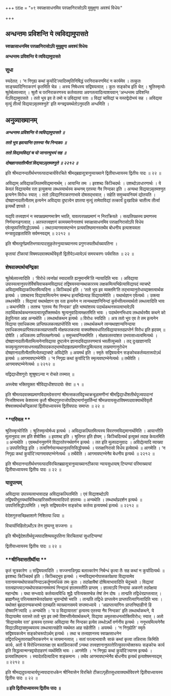 +++
title = "०९ स्वपक्षसाधनमिव परपक्षनिरासोऽपि मुमुक्षुणा अवश्यं विधेयः"

+++


## अन्धन्तमः प्रविशन्ति ये त्वविद्यामुपासते

**स्वपक्षसाधनमिव परपक्षनिरासोऽपि मुमुक्षुणा अवश्यं विधेयः**

**अन्धन्तमः प्रविशन्ति ये त्वविद्यामुपासते**

### **सुधा**

स्यदेतत् । ‘न निगृह्य कथां कुर्यादि’त्यादिस्मृतिनिषिद्धं परनिराकरणमिदं न कार्यमेव । तत्कुतः साङ्ख्यादिनिराकरणं कृतमिति चेन्न । अस्य निषेधस्य सद्विषयत्वात् । कुतः सङ्कोच इति चेत् । श्रुतिस्मृत्योः श्रुतेर्बलवत्त्वात् । श्रुतौ च परनिराकरणस्य कर्तव्यतया अवगतत्वादित्याशयवान् ‘अन्धन्तमः प्रविशन्ति येऽविद्यामुपासते । ततो भूय इव ते तमो य उविद्यायां रताः ॥ विद्यां चाविद्यां च यस्तद्वेदोभयं सह । अविद्यया मृत्युं तीर्त्वा विद्ययाऽमृतमश्नुते’ इति मन्त्रद्वयमर्थतोऽनुवदति अन्धमिति ।

## **अनुव्याख्यानम्**

***अन्धन्तमः प्रविशन्ति ये त्वविद्यामुपासते ॥***

***ततो भूय इवायान्ति एतस्या नैव निन्दकाः ॥***

***ततो विद्यामविद्यां च यो जानात्युभयं सह ॥***

***दोषज्ञानादतीत्यैतां विद्ययाऽमृतमश्नुते ॥ २२१२ ॥***

इति श्रीमदानन्दतीर्थभगवत्पादाचार्यविरचिते श्रीमद्ब्रह्मसूत्रानुव्याख्याने द्वितीयाध्यायस्य द्वितीयः पादः ॥ २२ ॥

अविद्याम् अविद्याकल्पितमविद्यमानार्थम् । आयान्ति तमः । इवशब्दः किञ्चिदर्थः । उशब्दोऽवधारणार्थः । ये केवलं विद्यायामेव रता इत्युक्त्या लब्धस्यार्थस्य कथनम् एतस्या नैव निन्दका इति । अन्यथा विद्ययाऽमृतमश्नुत इत्यनेन विरोधः स्यात् । ततो ऽविद्यानिराकरणाभावे दोषसद्भावात् । सहेति समुच्चयनियमं द्योतयति । दोषज्ञानादतीत्यैताम् इत्यनेन अविद्यया दुष्टत्वेन ज्ञातया मृत्युं तामेवाविद्यां तत्कार्यं दुःखादिकं चातीत्य तीर्त्वा इत्यर्थो ज्ञायते ।

यद्यपि तत्त्वज्ञानं न स्वपक्षप्रमाणमात्रेण भवति, यावत्परपक्षप्रमाणं न निराक्रियते । सत्प्रतिपक्षस्य प्रमाणस्य निर्णयानङ्गत्वात् । अतस्तत्त्वज्ञानं कामयमानेनावश्यं स्वपक्षसाधनमिव परपक्षनिरासोऽपि विधेय एवेत्युपपत्तिसिद्धोऽयमर्थः । तथाऽप्यागमावष्टम्भेन प्रत्यवतिष्ठमानस्तथैव बोधनीय इत्याशयवता मन्त्रावुदाहृताविति सर्वमनवद्यम् ॥ २२१२ ॥

इति श्रीमत्पूर्णप्रमतिभगवत्पादसुकृतेरनुव्याख्यानस्य प्रगुणजयतीर्थाख्ययतिना ।

कृतायां टीकायां विषमपदवाक्यार्थविवृतौ द्वितीयेऽध्यायेऽयं समयचरणः पर्यवसितः ॥ २२ ॥

### **शेषवाक्यार्थचन्द्रिका**

श्रुतेर्बलवत्त्वादिति । ‘विरोधे त्वनपेक्षं स्यादसति ह्यनुमानमि’ति न्यायादिति भावः । अविद्याया उपास्यत्वानुपपत्तेर्विषयिवाचकमविद्यापदं तद्विषयस्यान्यथाकारस्य लक्षकमित्यभिप्रेत्याविद्यापदं व्याचष्टे अविद्यामविद्याकल्पितमित्यदिना ॥ किञ्चिदर्थ इति । ‘ततो भूय इव व्यक्तमि’ति तद्भाव्यानुरोधाव्द्यक्तत्वार्थक इत्यर्थः । उशब्दस्य विद्यायामित्यनेन सम्बन्ध इत्यभिप्रेत्याह विद्यायामेवेति । यथार्थज्ञान एवेत्यर्थः । उक्त्या लब्धस्येति । विद्यायां यथार्थज्ञान एव रता इत्यनेन न त्वन्यथाज्ञानिनिन्दां कुर्वन्तीत्यस्यार्थतो लब्धत्वादिति भावः ॥ कथनमिति । ततश्च ‘एतस्य नैव निन्दका’ इति भाष्यांशस्य पदार्थकथनरूपत्वाभावेऽपि तदार्थिकार्थकथनरूपत्वात्पूर्वोक्तमर्थतः श्रुत्यनुवादित्वमक्षतमिति भावः । पदार्थमनभिधाय लब्धार्थस्यैव कथने को हेतुरित्यत आह अन्यथेति । लब्धार्थाकथन इत्यर्थः ॥ विरोधः स्यदिति । अत्र ततो भूय एव ते तम इत्यनेन विद्याया एवाधिकतमः प्राप्तिफलकत्वप्राप्तेरिति भावः । लब्धार्थकथने त्वन्यथाज्ञान्यनिन्दाया एवाधिकतमःप्राप्तिफलकत्वप्राप्तावपि मोक्षफलकतया वाक्यशेषावधारितविद्यायास्तदप्राप्तेर्न विरोध इति हृदयम् ॥ दोषेति । अधिकतमः प्राप्तिलक्षणेत्यर्थः ॥ समुच्चयनियममिति । मोक्षफलस्यांशत उभयसाध्यत्वमित्यर्थः । दोषज्ञानादतीत्यैतामित्यनेनाविद्याया दुष्टत्वेन ज्ञानादविद्यातरणमात्रं भवतीत्युच्यते । तद् दुःखाज्ञानादि रूपमृत्युतरणसाधनत्वप्रतिपादकतद्भाष्योदाहृतप्रमाणविरुद्धमित्यतस् तत्प्रमाणानुरोधेन दोषज्ञानादतीत्यैतामित्येतव्द्याचष्टे अविद्येति ॥ अयमर्थ इति । स्मृतेः सद्विषयत्वेन सङ्कोचकर्तव्यतारूपोऽर्थ इत्यर्थः ॥ आगमावष्टम्भेनेति । ‘न निगृह्य कथां कुर्यादि’ति स्मृत्यवष्टम्भेनेत्यर्थः ॥ तथैवेति । आगमावष्टम्भेनेत्यर्थः ॥ २२१२ ॥

यद्विद्याधीशगुरोः शुश्रूषाऽन्या न रोचते तस्मात् ॥

अस्त्वेषा भक्तियुक्ता श्रीविद्याधीशपादयोः सेवा ॥ १ ॥

इति श्रीमत्पदवाक्यप्रमाणविदामग्रेसराणां श्रीमत्सकलविद्वच्चक्रचूडामणीनां श्रीमद्विद्याधीशतीर्थपूज्यपादानां निजशिष्यस्य केशवस्य कृतौ श्रीमद्गुरुराजोपदिष्टमार्गानुवर्तिन्यां श्रीमन्नयायसुधाविषमपदवाक्यार्थविवृतौ शेषवाक्यार्थचन्द्रिकायां द्वितीयाध्यायस्य द्वितीयपादः समाप्तः ॥ २२ ॥

### **परिमल **

श्रुतिस्मृत्योरिति । श्रुतिस्मृत्योर्मध्य इत्यर्थः । अविद्याकल्पितमित्यस्य विवरणमविद्यमानार्थमिति । आयान्तीति मूलानुवाद तम इति शेषोक्तिः ॥ इवशब्द इति । श्रुतिगत इति ज्ञेयम् । किञ्चिदित्यर्थ इत्युक्तं तदाह केवलमिति ॥ अन्यथेति । एवमर्थाननुवर्णने विद्यारतेरनर्थवर्णन इत्यर्थः । तत इति मूलपदानुवादः । अविद्येत्यादि व्याख्या ॥ उपपत्तिसिद्ध इति । तत्वनिर्णयान्यथानुपपत्तिसिद्धोयमर्थः । परपक्षनिरासो विधेय इत्येवार्थः ॥ आगमेति । ‘न निगृह्य कथां कुर्यादि’त्यागमावष्टम्भेनेत्यर्थः ॥ तथैवेति । आगमावष्टम्भेनैव बेधनीय इत्यर्थः ॥ २२१२ ॥

इति श्रीमदानन्दतीर्थभगवत्पादविरचितब्रह्मसूत्रानुव्याख्यानटीकाया न्यायसुधायाष् टिप्पण्यां परिमाख्यायां द्वितीयाध्यायस्य द्वितीयः पादः ॥ २२ ॥

### **यादुपत्यम्**

अविद्याया उपास्यत्वाभावादाह अविद्याकल्पितमिति । एवं विद्याशब्दोऽपि तद्विषयीभूतयथाविस्थितहरिसर्वोत्तमत्वादिपरो ज्ञातव्यः ॥ अन्यथेति । लब्धार्थाप्रदर्शन इत्यर्थः ॥ उपपत्तिसिद्धोऽयमिति । स्मृतेः सद्विषयत्वेन सङ्कोचः कर्तव्य इत्ययमर्थ इत्यर्थः ॥ २२१२ ॥

वेदेशगुरुसच्छिक्षाशाणे निशितया धिया ॥

विचार्याभिहितोऽर्थोऽत्र तेन तुष्यन्तु सज्जनाः ॥

इति श्रीमद्वेदेशतीर्थपूज्यपादशिष्ययदुपतिना विरचितायां सुधाटिप्पण्यां

द्वितीयाध्यायस्य द्वितीयः पादः ॥ २२ ॥

### **श्रीनिवासतीर्थीया **

कृतं सूत्रकारेण ॥ सद्विषयत्वदिति । सज्जनान्निगृह्य बलात्कारेण निर्बन्धं कृत्वा तैः सह कथां न कुर्यादित्यर्थः ॥ इवशब्दः किञ्चिदर्थ इति । किञ्चिद्भूय इत्यर्थः । नन्वविद्यमानोपासकापेक्षया विद्यायामेव रतानामन्यथोपासकनिन्दाऽकर्तॄणामधिकं तमः कुतः । तदपेक्षयैषां दोषित्वाभावादिति चेदुच्यते । विद्यायां रतत्वप्राप्त्याऽन्यथोपासकानामवश्यं निन्द्यत्वं ज्ञातमस्तीति प्राप्तम् । ज्ञात्वाऽपि निन्दाया अकरणे तदपेक्षया महान्दोषः । यथा सन्ध्यादेः कर्तव्यत्वविधिः शूद्रैः परित्यक्तश्चेन्न तेषां तेन दोषः । तान्प्रति तद्विधेरप्राप्तत्वात् । ब्राह्मणैस्तु परित्यक्तश्चेत्तदपेक्षया भूयान्दोषो भवति । तान्प्रति तद्विधेः प्राप्तत्वेन प्राप्तपरित्यागित्वादिति भावः । यथोक्तं बृहदारण्यकभाष्ये एतच्छति व्याख्यानसमये सप्तमाध्याये । ‘अप्राप्तत्यागिनः प्राप्तनिष्ठाहीनो हि दोषवानि’त्यादि ॥ अन्यथेति । ‘य उ विद्यायारता’ इत्यस्य एतस्या नैव निन्दका’ इति लब्धार्थाकथने, ये विद्यायामेव रतास्ते ततो भूय इव तमो विशन्तीत्येवार्थकथने, विद्याया अमृतसाधनत्वोक्तिविरोध; स्यात् । अतो ‘विद्यायामेव रता’ इत्यस्य एतस्या अविद्याया नैव निन्दका इत्येव लब्धोऽर्थो वर्णनीय इत्यर्थः । ननूभयमित्यनेनैव विद्याऽविद्यासमुच्चयस्य लब्धत्वात्सहेति व्यर्थमत आह सहेतीति । अयमर्थः । ‘न निगृह्येति’ स्मृतेः सद्विषयकत्वेन सङ्कोचरूपोऽर्थम् इत्यर्थः । तथा च तत्त्वज्ञानस्य स्वपक्षसाधनेन तद्विराधिभूतपरपक्षनिराकरणेन च जायमानत्वात् । सतां परत्वाभावात्तैः साकं कथां कृत्वा तन्निरासः किमिति कार्यः, अतो ये विरोधिनस्तत्पक्ष एव बलान्निराकार्यो ऽन्यथा तत्त्वज्ञानानुपपत्तेरित्युपपत्त्योक्तरूपः सङ्कोचः कार्य इति सिद्धत्वान्मन्त्रद्वयोदाहरणं व्यर्थमिति भावः । आगमेति । ‘न निगृह्य कथां कुर्यादि’त्यागम इत्यर्थः । प्रत्यवतिष्ठमानः । स्यादेतदित्यादिना शङ्कमानः । तथैव आगमावष्टम्भेनैव बोधनीय इत्यर्थ इत्यशेषमनवद्यम् ॥ २२१२ ॥

इति श्रीमद्यदुपत्याचार्यपूज्यपादाराधकेन श्रीनिवासेन विरचिते टीकाऽगृहीतसुधावाक्यार्थविवरणे द्वितीयाध्यायस्य द्वितीयः पादः ॥ २२ ॥

**॥ इति द्वितीयाध्यायस्य द्वितीयः पादः ॥**

